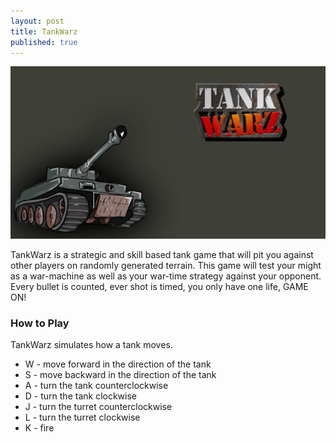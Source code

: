 ```yaml
---
layout: post
title: TankWarz
published: true
---
```

![title menu.png](https://github.com/accelthreat/accelthreat.github.io/blob/master/images/banner.png)

TankWarz is a strategic and skill based tank
game that will pit you against other players on
randomly generated terrain. This game will test your
might as a war-machine as well as your war-time
strategy against your opponent. Every bullet is
counted, ever shot is timed, you only have one life,
GAME ON!

### How to Play
TankWarz simulates how a tank moves.
- W - move forward in the direction of the tank
- S - move backward in the direction of the tank
- A - turn the tank counterclockwise
- D - turn the tank clockwise
- J - turn the turret counterclockwise
- L - turn the turret clockwise
- K - fire

